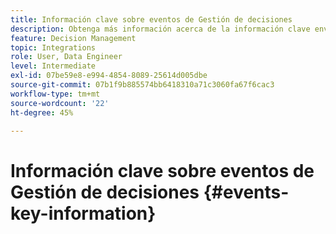 ```yaml
---
title: Información clave sobre eventos de Gestión de decisiones
description: Obtenga más información acerca de la información clave enviada con cada evento de Administración de decisiones.
feature: Decision Management
topic: Integrations
role: User, Data Engineer
level: Intermediate
exl-id: 07be59e8-e994-4854-8089-25614d005dbe
source-git-commit: 07b1f9b885574bb6418310a71c3060fa67f6cac3
workflow-type: tm+mt
source-wordcount: '22'
ht-degree: 45%

---
```


# Información clave sobre eventos de Gestión de decisiones {#events-key-information}

